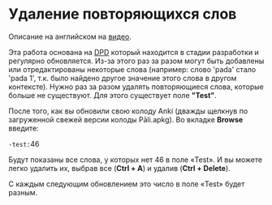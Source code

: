 <h1>Удаление повторяющихся слов</h1>
<p>Описание на английском на <a href="https://user-images.githubusercontent.com/39419221/187020101-701ee57e-b708-4be1-91d7-0c9b411a11cd.mp4">видео</a>.</p>
<p>Эта работа основана на <a href="https://digitalpalidictionary.github.io/">DPD</a> который находится в стадии разработки и регулярно обновляется. Из-за этого раз за разом могут быть добавлены или отредактированы некоторые слова (например: слово 'pada' стало 'pada 1', т.к. было найдено другое значение этого слова в другом контексте). Нужно раз за разом удалять повторяющиеся слова, которые больше не существуют. Для этого существует поле <strong>"Test"</strong>.</p>
<p>После того, как вы обновили свою колоду Anki (дважды щелкнув по загруженной свежей версии колоды Pāli.apkg). Во вкладке <strong>Browse</strong> введите:</p>
<p><code>-test:</code>46</p>
<p>Будут показаны все слова, у которых нет 46 в поле «Test». И вы можете легко удалить их, выбрав все (<strong>Ctrl + A</strong>) и удалив (<strong>Ctrl + Delete</strong>). </p>
<p>С каждым следующим обновлением это число в поле «Test» будет разным.</p>